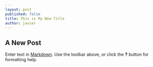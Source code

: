 ```yaml
---
layout: post
published: false
title: This is My New Title
author: javier
---
```

## A New Post

Enter text in [Markdown](http://daringfireball.net/projects/markdown/). Use the toolbar above, or click the **?** button for formatting help.
